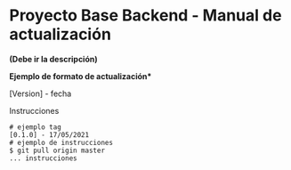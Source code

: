 # Proyecto Base Backend - Manual de actualización

**(Debe ir la descripción)**

**Ejemplo de formato de actualización\***

[Version] - fecha

Instrucciones

```
# ejemplo tag
[0.1.0] - 17/05/2021
# ejemplo de instrucciones
$ git pull origin master
... instrucciones
```
